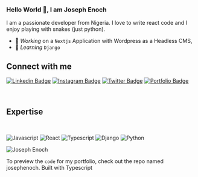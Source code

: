 ### Hello World 👋, I am Joseph Enoch 
I am a passionate developer from Nigeria. I love to write react code and I enjoy playing with snakes (just python). 
- 🔭 *Working* on a `Nextjs` Application with Wordpress as a Headless CMS,
- 🌱 *Learning* `Django`

## Connect with me


[![Linkedin Badge](https://img.shields.io/badge/-Joseph%20Enoch-blue?style=flat-square&logo=Linkedin&logoColor=white&link=https://www.linkedin.com/in/joseph-enoch/)](https://www.linkedin.com/in/joseph-enoch/)
[![Instagram Badge](https://img.shields.io/badge/-@j.oenoch-E33153?style=flat-square&logo=instagram&logoColor=white&link=https://instagram.com/j.oenoch/)](https://instagram.com/j.oenoch)
[![Twitter Badge](https://img.shields.io/badge/-@techbrojoe-blue?style=flat-square&logo=twitter&logoColor=white&link=https://twitter.com/techbrojoe/)](https://twitter.com/techbrojoe)
[![Portfolio Badge](https://img.shields.io/badge/-Portfolio-333333?style=flat-square&logo=google-chrome&logoColor=white&link=https://josephenoch.vercel.app/)](https://josephenoch.vercel.app/)

<br />


## Expertise
<br>

![Javascript](https://img.shields.io/badge/javascript%20-%2320232a.svg?&style=for-the-badge&logo=javascript&logoColor=%23F0DB4F)
![React](https://img.shields.io/badge/react%20-%23ffff.svg?&style=for-the-badge&logo=react&logoColor=%2361DAFB)
![Typescript](https://img.shields.io/badge/typescript%20-%2320232a.svg?&style=for-the-badge&logo=typescript&logoColor=%2361DAFB)
![Django](https://img.shields.io/badge/Django%20-%23ffff.svg?&style=for-the-badge&logo=django&logoColor=%23092e20)
![Python](https://img.shields.io/badge/Python%20-%2320232a.svg?&style=for-the-badge&logo=python&logoColor=%234B8BBE)

<p><img align="center" src="https://github-readme-streak-stats.herokuapp.com/?user=josephenoch&theme=tokyonight&date_format=M%20j%5B%2C%20Y%5D" alt="Joseph Enoch" /></p>


To preview the `code` for my portfolio, check out the repo named josephenoch. Built with Typescript
